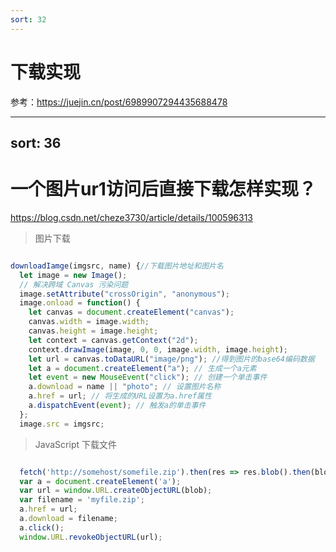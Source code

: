 ```yaml
---
sort: 32
---
```


# 下载实现

参考：https://juejin.cn/post/6989907294435688478

---
sort: 36
---

# 一个图片ur1访问后直接下载怎样实现？

https://blog.csdn.net/cheze3730/article/details/100596313

> 图片下载
```js

downloadIamge(imgsrc, name) {//下载图片地址和图片名  
  let image = new Image();  
  // 解决跨域 Canvas 污染问题  
  image.setAttribute("crossOrigin", "anonymous");  
  image.onload = function() {  
    let canvas = document.createElement("canvas");  
    canvas.width = image.width;  
    canvas.height = image.height;  
    let context = canvas.getContext("2d");  
    context.drawImage(image, 0, 0, image.width, image.height);  
    let url = canvas.toDataURL("image/png"); //得到图片的base64编码数据  
    let a = document.createElement("a"); // 生成一个a元素  
    let event = new MouseEvent("click"); // 创建一个单击事件  
    a.download = name || "photo"; // 设置图片名称  
    a.href = url; // 将生成的URL设置为a.href属性  
    a.dispatchEvent(event); // 触发a的单击事件  
  };  
  image.src = imgsrc;  

```

> JavaScript 下载文件
```js

  fetch('http://somehost/somefile.zip').then(res => res.blob().then(blob => {  
  var a = document.createElement('a');  
  var url = window.URL.createObjectURL(blob);  
  var filename = 'myfile.zip';  
  a.href = url;  
  a.download = filename;  
  a.click();  
  window.URL.revokeObjectURL(url);  

```
